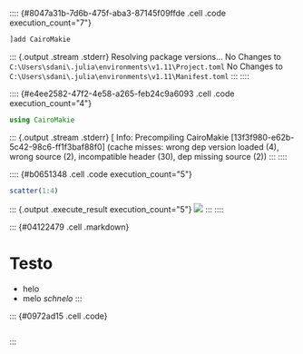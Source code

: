 :::: {#8047a31b-7d6b-475f-aba3-87145f09ffde .cell .code execution_count="7"}
``` julia
]add CairoMakie
```

::: {.output .stream .stderr}
       Resolving package versions...
      No Changes to `C:\Users\sdani\.julia\environments\v1.11\Project.toml`
      No Changes to `C:\Users\sdani\.julia\environments\v1.11\Manifest.toml`
:::
::::

:::: {#e4ee2582-47f2-4e58-a265-feb24c9a6093 .cell .code execution_count="4"}
``` julia
using CairoMakie
```

::: {.output .stream .stderr}
    [ Info: Precompiling CairoMakie [13f3f980-e62b-5c42-98c6-ff1f3baf88f0] (cache misses: wrong dep version loaded (4), wrong source (2), incompatible header (30), dep missing source (2))
:::
::::

:::: {#b0651348 .cell .code execution_count="5"}
``` julia
scatter(1:4)
```

::: {.output .execute_result execution_count="5"}
![](a8eaedbf543e32ab5a135e682d0739cbccdcfee4.png)
:::
::::

::: {#04122479 .cell .markdown}
# Testo

-   helo
-   melo *schnelo*
:::

::: {#0972ad15 .cell .code}
``` julia
```
:::
